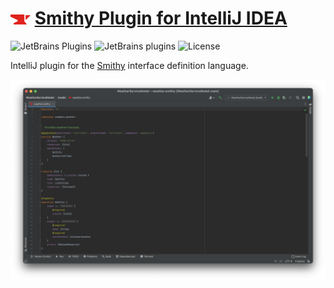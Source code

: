 # <img alt="Smithy" src="https://github.com/smithy-lang/smithy/blob/main/docs/_static/smithy-anvil.svg?raw=true" width="32"> [Smithy Plugin for IntelliJ IDEA](https://plugins.jetbrains.com/plugin/18717-smithy)


![JetBrains Plugins](https://img.shields.io/jetbrains/plugin/v/18717-smithy?style=for-the-badge) ![JetBrains plugins](https://img.shields.io/jetbrains/plugin/d/18717-smithy?style=for-the-badge) ![License](https://img.shields.io/github/license/iancaffey/smithy-intellij-plugin?style=for-the-badge)

IntelliJ plugin for the [Smithy](https://awslabs.github.io/smithy) interface definition language.

![Smithy](docs/example.png)
